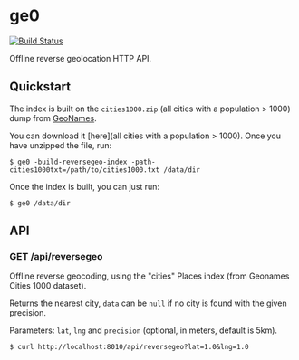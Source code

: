 # ge0

[![Build Status](https://travis-ci.org/tsileo/ge0.svg?branch=master)](https://travis-ci.org/tsileo/ge0)

Offline reverse geolocation HTTP API.

## Quickstart

The index is built on the `cities1000.zip` (all cities with a population > 1000) dump from [GeoNames](http://www.geonames.org/).

You can download it [here](all cities with a population > 1000). Once you have unzipped the file, run:

```shell
$ ge0 -build-reversegeo-index -path-cities1000txt=/path/to/cities1000.txt /data/dir
```

Once the index is built, you can just run:

```shell
$ ge0 /data/dir
```

## API

### GET /api/reversegeo

Offline reverse geocoding, using the "cities" Places index (from Geonames Cities 1000 dataset).

Returns the nearest city, `data` can be `null` if no city is found with the given precision.

Parameters: `lat`, `lng` and `precision` (optional, in meters, default is 5km).

```
$ curl http://localhost:8010/api/reversegeo?lat=1.0&lng=1.0
```

